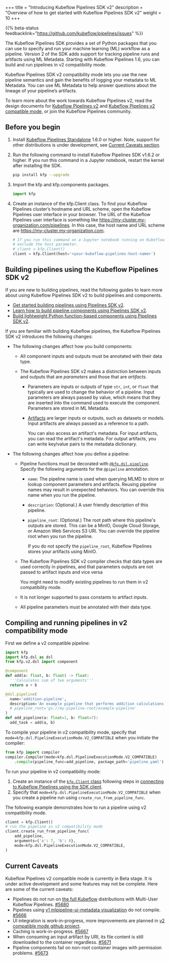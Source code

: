 +++
title = "Introducing Kubeflow Pipelines SDK v2"
description = "Overview of how to get started with Kubeflow Pipelines SDK v2"
weight = 10
+++

{{% beta-status
  feedbacklink="https://github.com/kubeflow/pipelines/issues" %}}

The Kubeflow Pipelines SDK provides a set of Python packages that you can use to specify and run your machine learning (ML) workflow as a pipeline. Version 2 of the SDK adds support for tracking pipeline runs and artifacts using ML Metadata. Starting with Kubeflow Pipelines 1.6, you can build and run pipelines in v2 compatibility mode.

Kubeflow Pipelines SDK v2 compatibility mode lets you use the new pipeline semantics and gain the benefits of logging your metadata to ML Metadata. You can use ML Metadata to help answer questions about the lineage of your pipeline’s artifacts.

To learn more about the work towards Kubeflow Pipelines v2, read the design documents for [Kubeflow Pipelines v2](http://bit.ly/kfp-v2) and [Kubeflow Pipelines v2 compatible
mode](http://bit.ly/kfp-v2-compatible), or join the Kubeflow Pipelines community.

## Before you begin

1.  Install [Kubeflow Pipelines Standalone](/docs/components/pipelines/installation/standalone-deployment) 1.6.0 or higher. Note, support for other distributions is under development, see [Current Caveats section](#current-caveats).

1.  Run the following command to install Kubeflow Pipelines SDK v1.6.2 or higher. If you run this command in a Jupyter notebook, restart the kernel after installing the SDK.
    
    ```bash
    pip install kfp --upgrade
    ```

1.  Import the kfp and kfp.components packages.

    ```python
    import kfp
    ```

1.  Create an instance of the kfp.Client class. To find your Kubeflow Pipelines cluster’s hostname and URL scheme, open the Kubeflow Pipelines user interface in your browser. The URL of the Kubeflow Pipelines user interface is something like https://my-cluster.my-organization.com/pipelines. In this case, the host name and URL scheme are https://my-cluster.my-organization.com.

    ```python
    # If you run this command on a Jupyter notebook running on Kubeflow, you can
    # exclude the host parameter.
    # client = kfp.Client()
    client = kfp.Client(host='<your-kubeflow-pipelines-host-name>')
    ```

## Building pipelines using the Kubeflow Pipelines SDK v2

If you are new to building pipelines, read the following guides to learn more about
using Kubeflow Pipelines SDK v2 to build pipelines and components.

*  [Get started building pipelines using Pipelines SDK v2][build-pipeline].
*  [Learn how to build pipeline components using Pipelines SDK v2][build-component].
*  [Build lightweight Python function-based components using Pipelines SDK
   v2][python-component].

If you are familiar with building Kubeflow pipelines, the Kubeflow Pipelines SDK v2 
introduces the following changes:

*   The following changes affect how you build components:

    *   All component inputs and outputs must be annotated with their data type.

    *   The Kubeflow Pipelines SDK v2 makes a distinction between inputs and outputs that
        are _parameters_ and those that are _artifacts_.

        *   Parameters are inputs or outputs of type `str`, `int`, or `float`
            that typically are used to change the behavior of a pipeline. Input parameters
            are always passed by value, which means that they are inserted into the
            command used to execute the component. Parameters are stored in ML Metadata. 

        *   [Artifacts](https://github.com/kubeflow/pipelines/blob/master/sdk/python/kfp/dsl/io_types.py)
            are larger inputs or outputs, such as datasets or models. Input
            artifacts are always passed as a reference to a path. 

            You can also access an artifact's metadata. For input artifacts, you can
            read the artifact's metadata. For output artifacts, you can write key/value
            pairs to the metadata dictionary.  

*   The following changes affect how you define a pipeline:

    *   Pipeline functions must be decorated with
         [`@kfp.dsl.pipeline`](https://github.com/kubeflow/pipelines/blob/master/sdk/python/kfp/dsl/_pipeline.py). Specify the following arguments for the 
         `@pipeline` annotation.

        *   `name`: The pipeline name is used when querying MLMD to store or lookup
             component parameters and artifacts. Reusing pipeline names may result in unexpected behaviors. You can override this name when you run the pipeline.
        *   `description`: (Optional.) A user friendly description of this pipeline.
        *   `pipeline_root`: (Optional.) The root path where this pipeline's outputs
            are stored. This can be a MinIO, Google Cloud Storage, or Amazon Web Services
            S3 URI. You can override the pipeline root when you run the pipeline.

            If you do not specify the `pipeline_root`, Kubeflow Pipelines stores your
            artifacts using MinIO.
    
    *   The Kubeflow Pipelines SDK v2 compiler checks that data types are used correctly in pipelines,
        and that parameters outputs are not passed to artifact inputs and vice versa

        You might need to modify existing pipelines to run them in v2 compatibility mode.

    *   It is not longer supported to pass constants to artifact inputs. 

    *   All pipeline parameters must be annotated with their data type.

## Compiling and running pipelines in v2 compatibility mode

First we define a v2 compatible pipeline:

```python
import kfp
import kfp.dsl as dsl
from kfp.v2.dsl import component

@component
def add(a: float, b: float) -> float:
  '''Calculates sum of two arguments'''
  return a + b

@dsl.pipeline(
  name='addition-pipeline',
  description='An example pipeline that performs addition calculations.',
  # pipeline_root='gs://my-pipeline-root/example-pipeline'
)
def add_pipeline(a: float=1, b: float=7):
  add_task = add(a, b)
```

To compile your pipeline in v2 compatibility mode, specify that
`mode=kfp.dsl.PipelineExecutionMode.V2_COMPATIBLE` when you initiate the compiler:

```python
from kfp import compiler
compiler.Compiler(mode=kfp.dsl.PipelineExecutionMode.V2_COMPATIBLE)
    .compile(pipeline_func=add_pipeline, package_path='pipeline.yaml')
```

To run your pipeline in v2 compatibility mode:

1. Create an instance of the [`kfp.Client` class][kfp-client] following steps in [connecting to Kubeflow Pipelines using the SDK client][connect-api].
2. Specify that `mode=kfp.dsl.PipelineExecutionMode.V2_COMPATIBLE` when you create a pipeline
run using `create_run_from_pipeline_func`.

The following example demonstrates how to run a pipeline using v2 compatibility mode.

```python
client = kfp.Client()
# run the pipeline in v2 compatibility mode
client.create_run_from_pipeline_func(
    add_pipeline,
    arguments={'a': 7, 'b': 8},
    mode=kfp.dsl.PipelineExecutionMode.V2_COMPATIBLE,
)
```

## Current Caveats

Kubeflow Pipelines v2 compatible mode is currently in Beta stage. It is under active development and some features may not be complete. Here are some of the current caveats:

* Pipelines do not run on [the full Kubeflow] distributions with Multi-User Kubeflow Pipelines. [#5680]
* Pipelines using [v1 mlpipeline-ui-metadata visualization](/docs/components/pipelines/sdk/output-viewer/) do not compile. [#5666]
* UI integration is work-in-progress, more improvements are planned in [v2 compatible mode github project].
* Caching is work-in-progress. [#5667]
* When consuming an input artifact by URI, its file content is still downloaded to the container regardless. [#5671]
* Pipeline components fail on non-root container images with permission problems. [#5673]

[build-pipeline]: /docs/components/pipelines/sdk/v2/build-pipeline/
[build-component]: /docs/components/pipelines/sdk/v2/component-development/
[python-component]: /docs/components/pipelines/sdk/v2/python-function-components/
[kfp-client]: https://kubeflow-pipelines.readthedocs.io/en/latest/source/kfp.client.html#kfp.Client
[connect-api]: /docs/components/pipelines/sdk/connect-api/ 
[the full Kubeflow]: /docs/components/pipelines/installation/overview/#full-kubeflow
[v2 compatible mode github project]: https://github.com/kubeflow/pipelines/projects/13
[#5680]: https://github.com/kubeflow/pipelines/issues/5680
[#5666]: https://github.com/kubeflow/pipelines/issues/5666
[#5671]: https://github.com/kubeflow/pipelines/issues/5671
[#5673]: https://github.com/kubeflow/pipelines/issues/5673
[#5667]: https://github.com/kubeflow/pipelines/issues/5667
